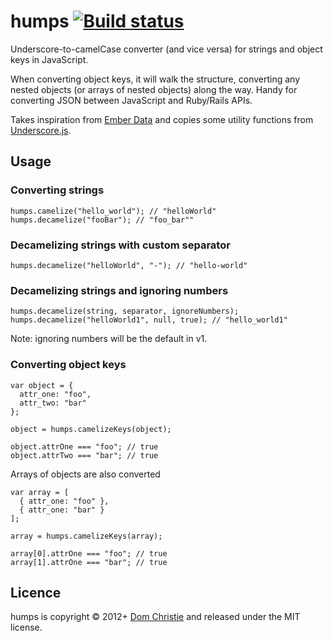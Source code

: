 humps [![Build status](https://secure.travis-ci.org/domchristie/humps.png)](http://travis-ci.org/#!/domchristie/humps)
=====

Underscore-to-camelCase converter (and vice versa) for strings and object keys in JavaScript.

When converting object keys, it will walk the structure, converting any nested objects (or arrays of nested objects) along the way. Handy for converting JSON between JavaScript and Ruby/Rails APIs.

Takes inspiration from [Ember Data](https://github.com/emberjs/data) and copies some utility functions from [Underscore.js](http://underscorejs.org/).

Usage
-----

### Converting strings

    humps.camelize("hello_world"); // "helloWorld"
    humps.decamelize("fooBar"); // "foo_bar""

### Decamelizing strings with custom separator

    humps.decamelize("helloWorld", "-"); // "hello-world"

### Decamelizing strings and ignoring numbers

    humps.decamelize(string, separator, ignoreNumbers);
    humps.decamelize("helloWorld1", null, true); // "hello_world1"

Note: ignoring numbers will be the default in v1.

### Converting object keys

    var object = {
      attr_one: "foo",
      attr_two: "bar"
    };

    object = humps.camelizeKeys(object);

    object.attrOne === "foo"; // true
    object.attrTwo === "bar"; // true

Arrays of objects are also converted

    var array = [
      { attr_one: "foo" },
      { attr_one: "bar" }
    ];

    array = humps.camelizeKeys(array);

    array[0].attrOne === "foo"; // true
    array[1].attrOne === "bar"; // true

Licence
-------
humps is copyright &copy; 2012+ [Dom Christie](http://domchristie.co.uk) and released under the MIT license.